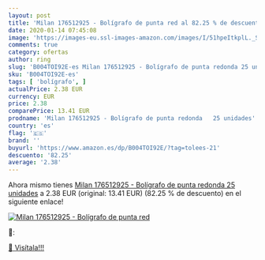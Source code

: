 ```yaml
---
layout: post
title: 'Milan 176512925 - Bolígrafo de punta red al 82.25 % de descuento'
date: 2020-01-14 07:45:08
image: 'https://images-eu.ssl-images-amazon.com/images/I/51hpeItkplL._SL200_.jpg'
comments: true
category: ofertas
author: ring
slug: 'B004TOI92E-es Milan 176512925 - Bolígrafo de punta redonda 25 unidades'
sku: 'B004TOI92E-es'
tags: [ 'bolígrafo', ]
actualPrice: 2.38 EUR
currency: EUR
price: 2.38
comparePrice: 13.41 EUR
prodname: 'Milan 176512925 - Bolígrafo de punta redonda   25 unidades'
country: 'es'
flag: '🇪🇸'
brand: ''
buyurl: 'https://www.amazon.es/dp/B004TOI92E/?tag=tolees-21'
descuento: '82.25'
average: '2.38'
---
```


Ahora mismo tienes [Milan 176512925 - Bolígrafo de punta redonda   25 unidades](https://www.amazon.es/dp/B004TOI92E/?tag=tolees-21) a 2.38 EUR (original: 13.41 EUR) (82.25 %  de descuento) en el siguiente enlace!

[![Milan 176512925 - Bolígrafo de punta red](https://images-eu.ssl-images-amazon.com/images/I/51hpeItkplL._SL200_.jpg)](https://www.amazon.es/dp/B004TOI92E/?tag=tolees-21)

🔎:


[🛒 Visítala!!!](https://www.amazon.es/dp/B004TOI92E/?tag=tolees-21)
